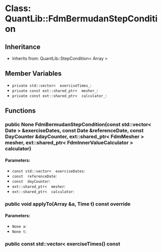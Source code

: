 # Class: QuantLib::FdmBermudanStepCondition

## Inheritance
- Inherits from: QuantLib::StepCondition< Array >

## Member Variables
- `private std::vector<  exerciseTimes_`: 
- `private const ext::shared_ptr<  mesher_`: 
- `private const ext::shared_ptr<  calculator_`: 

## Functions
### public None FdmBermudanStepCondition(const std::vector< Date > &exerciseDates, const Date &referenceDate, const DayCounter &dayCounter, ext::shared_ptr< FdmMesher > mesher, ext::shared_ptr< FdmInnerValueCalculator > calculator)

#### Parameters:
- `const std::vector<  exerciseDates`: 
- `const  referenceDate`: 
- `const  dayCounter`: 
- `ext::shared_ptr<  mesher`: 
- `ext::shared_ptr<  calculator`: 

### public void applyTo(Array &a, Time t) const override

#### Parameters:
- `None a`: 
- `None t`: 

### public const std::vector<  exerciseTimes() const


